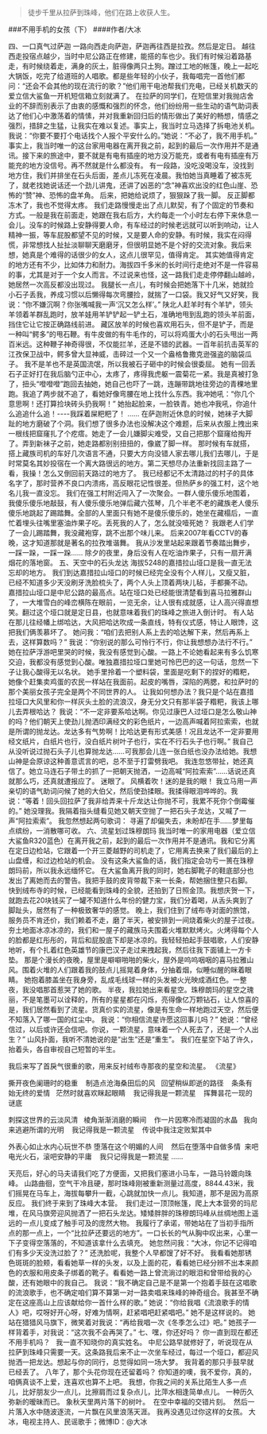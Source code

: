 > 徒步千里从拉萨到珠峰，他们在路上收获人生。

###不用手机的女孩（下）
####作者/大冰

四、一口真气过萨迦
一路向西走向萨迦，萨迦再往西是拉孜。然后是定日。
越往西走投宿点越少，当时中尼公路正在修建，能搭的车也少。我们有时候沿着路基走，有时候绕着走，满身的灰土，脏得像两只土狗。蹭过工地的帐篷，晚上一起吃大锅饭，吃完了给道班的人唱歌。都是些年轻的小伙子，我每唱完一首他们都问：“还会不会其他的现在流行的歌？”他们用干电池帮我们充电，已经关机数天的爱立信大鲨鱼一开机短信箱立刻就满了。
在拉萨的同学们，在短信里对我抛店舍业的不辞而别表示了由衷的感慨和强烈的怀念，他们纷纷用一些生动的语气助词表达了他们心中激荡着的情愫，并对我重新回归后的情形做出了美好的畅想，情感之强烈，措辞之生猛，让我实在难以复述。事实上，我当时立马选择了拆电池关机。
我说：“你要不要打个电话找个人报个平安什么的。”她说：“不必了，我不用手机。”
事实上，我当时唯一的这台家用电器在离开我之前，起到的最后一次作用并不是通讯。接下来的旅途中，要不就是有电有插座的地方没万能充，或者有电有插座有万能充的地方没信号。再不然就是什么都没有。
有一段路，没吃没喝没车，没找到地方住，我们并排坐在石头后面，差点儿冻死在凌晨。我怕她当真睡着了被冻死了，就老找她说话还一个劲儿讲鬼，还讲了凶恶的“念”神喜欢出没的红色山崖、恐怖的“赞”神、恐怖的盘羊角。
后来，把她给说烦了，狠狠跺了我一脚。
反正脚都冻木了，我也不觉得太疼。
我们走路慢慢走出了点儿默契，有了个固定的节奏和方式。一般是我在前面走，她跟在我右后方，大约每走一个小时左右停下来休息一会儿。没车的时候路上安静得要人命，有车经过的时候老远就可以听到响动，让人精神一振，等车屁股都望不见的时候，又是要人命的安静。有时候，我实在闷得慌，非常想找人扯扯淡聊聊天磨磨牙，但很明显她不是个好的交流对象。我后来想，她真是个难得的话很少的女人，这点儿很罕见，值得肯定。
其实她值得肯定的地方还有不少，比如体力和耐力。海拔四千多米的长时间行走绝对不是一件容易的事，尤其是对于一个女人而言。不过说来也怪，这一路我们走走停停翻山越岭，她居然一次高反都没出现过。
我腿长一点儿，有时候会把她落下十几米，她就捡小石子丢我，养成习惯以后懒得每次弯腰捡，就揣了一口袋。我又好气又好笑，我说：“你不嫌沉啊？你张嘴喊我一声‘沉又怎么样’。”
陕北人赶羊时有个羊铲，领头羊领着羊群乱跑时，放羊娃用羊铲铲起一铲土石，准确地甩到乱跑的领头羊前面，挡住它让它按正确路线前进。
藏区放羊的时候也喜欢用石头，但不是铲子，而是一种叫“鳄多”的甩石鞭。有牛皮做的有牛毛作的，可以将鸡蛋大小的石头甩出一两百米远。这种鞭子神奇得很，不仅能拦羊，还是不错的武器。一百年前抗击英军的江孜保卫战中，鳄多曾大显神威，击碎过一个又一个盎格鲁撒克逊强盗的脑袋瓜子。
我不是羊也不是英国流氓，所以我被石子砸中的时候会很委屈。
她有一回丢石子正好打在我后脑勺正中心，太疼了，疼得我虎躯一震菊花一紧。我是真被打急了，扭头“噔噔噔”跑回去抽她，她自己也吓了一跳，连蹦带跳地往旁边的青稞地里跑。我追了两步就不追了，看她好像弯腰在地上找什么东西。我冲她吼：“你几个意思啊！还打算捡块砖头扔我啊！”
她抬起脸来，一脸铁青。她也冲我吼，你追什么追追什么追！----我踩着屎粑粑了！
……
在萨迦附近休息的时候，她袜子大脚趾的地方磨破了个洞。我们想了很多办法也没解决这个难题，后来从衣服上拽出来一根线把窟窿扎了个疙瘩。她走了一会儿嫌脚尖难受，又自己把那个窟窿给掏开了。弄到新袜子之前，她走路都别别扭扭的，像崴了脚一样。
那时候有车就搭，搭上藏族司机的车好几次语言不通，只要大方向没错人家去哪儿我们去哪儿，于是时常莫名其妙投宿在一个离大路很远的地方。第二天想尽办法重新找回主路了一看，我操！怎么又倒回前天路过的地方了。
我已经都记不太清路过的村子的具体名字了，那时营养不良口内溃疡，高反眼花记性很差。但热萨乡的强工村，这个地名儿我一直没忘。
我们在强工村附近闯入了一次聚会。一群人傻乐傻乐地围着，我傻乐傻乐地敲鼓，有人傻乐傻乐地弹后藏六弦琴，几个半老不老的藏族老人傻乐傻乐地跳起了踢踏舞。全部的人里面只有她不是傻乐傻乐的，她坐在藏榻后，一直忙着埋头往嘴里塞油炸果子吃。丢死我的人了，怎么就没噎死她？
我跟老人们学了一会儿踢踏舞，我没藏袍穿，跳不出那个味儿来。
后来2007年看CCTV的春晚，这才知道那就是著名的拉孜堆谐舞。
我从沙发里站起来跟着节奏踏出舞步，一踩一跺，一踩一跺……
除夕的夜里，身后没有人在吃油炸果子，只有一扇开满烟花的落地窗。
五、天空中的石头龙达
海拔5248的嘉措拉山垭口是我一直无法忘却的地方。
我们到达嘉措拉山垭口的时候已经完全没有个人样儿，又瘦又脏，已经不知道多少天没刷牙洗脸梳头了，两个人头上顶着两块儿毡，手都撕不动。
嘉措拉山垭口是中尼公路的最高点。站在垭口处已经能很清楚看到喜马拉雅群山了，一大堆雪白的峰峦横陈在眼前，一览无余，让人很有成就感，让人高兴得直想笑。翻过这个垭口就是定日县，也就意味着我们的珠峰之旅进入倒计时。
有人站在那儿往经幡上绑哈达，大风把哈达吹成一条直线，特有仪式感，特让人眼馋，这把我们俩羡慕坏了。
她问我：“咱们去把别人系上去的哈达解下来，然后再系上去，这样算数吗？”
我说：“你别说的那么可怜行不行，你让我想想办法行不行。”
她在拉萨浮游吧里哭的时候，我没有感觉到心酸。一路上不论她看起来有多么饥寒交迫，我都没有感觉到心酸。唯独嘉措拉垭口里她可怜巴巴的这一句话，忽然一下子让我心酸得无以名状。
她手里拎着一个塑料袋，里面是吃剩下的捏好的糌粑，她像个赶集卖鸡蛋的农民一样站在我面前。起皮的嘴唇，深陷的两腮，和拉萨时的那个美丽女孩子完全是两个不同世界的人。
让我如何想办法？我只是个站在嘉措拉垭口大风里和你一样灰头土脸的流浪汉，身无分文只有那半袋子糌粑，我该上哪儿去弄根哈达？
我说：“不一定非要系哈达啊。你见过康巴人过垭口是怎么敬山神的吗？他们朝天上使劲儿抛洒印满经文的彩色纸片，一边高声喊着阿拉索索，也就是所谓的抛龙达。龙达多有气势啊！比哈达更有形式美感！况且龙达不一定非要用经文纸片，白纸片也行，没白纸片树叶子也行，实在不行石头子也行啊。”
我自己从没听说过抛石头子儿也算抛龙达……可我那会儿连一张白纸也没办法给她。我想山神是会原谅这种善意谎言的吧，总不至于打雷劈我吧。
我连忽悠带扯，她还真信了。她立马连石子带土的抓了一把朝天抛洒，一边高喊“阿拉索索”……话说还真就那么巧，还真就遭报应了。
迷眼了。
风横着吹！迷的是我的眼！
我立马用一声亲切的语气助词问候了她的大伯父，然后使劲揉眼。我揉得眼泪哗哗的。我说：“等着！回头回拉萨了我非给弄来十斤龙达让你抛不可，我累不死你个倒霉催的。”
她没理我。我隔着指头缝看见她又朝天空抛了一把石头子龙达，又喊了一声“阿拉索索”。
我忽然想起两句歌词：
寻遍了却偏失去，未盼却在手……梦里每点缤纷，一消散哪可收。
六、流星划过珠穆朗玛
我当时唯一的家用电器（爱立信大鲨鱼R320蓝色）在离开我之前，起到的最后一次作用并不是通讯。我和它分离在定日边检站，它跟着一个开三菱越野的司机走了，它用离去换来了我们最后的上山盘缠，和过边检站的机会。
没有这条大鲨鱼的话，我们指定会功亏一篑在珠穆朗玛前，所以我永远缅怀它。
在大鲨鱼离开我的同时，她右脚靴子的鞋底部分也发出了离她而去的警告。我把手鼓的皮背带裁下来一长条，帮她捆住整只右脚。
快到绒布寺的时候，已经能看到珠峰的全貌，还拍到了日照金顶。我想庆贺一下，就跑去花20块钱买了一罐不知道什么年份的健力宝，我们分着喝，从舌头爽到了脚趾头，居然有了一种极致奢华的感觉。
晚上，我们住到了绒布寺对面的旅馆，服务员不肯还价，我们赖着不走，磨了半天，被安排到一间烧着柴火的屋子过夜。夯土地面冰凉冰凉的，我们和一屋子的藏族马夫围着火堆默默烤火。火烤得每个人的脸都是红彤彤的，背后和屁股底下却是冰凉的。我轻轻拍起手鼓唱歌，人们安静地听，有个扎着红色英雄节的康巴汉子走过来拽起我，然后往我下面铺上一方卡垫。
那是个漫长的夜晚，屋里是噼噼啪啪的柴火，屋外是呜呜咽咽的喜马拉雅山风。围着火堆的人们跟着我的鼓点儿摇晃着身体，分抽着烟，似睡似醒的眯着眼睛。
她抱着膝盖坐在我身旁，乱成毛线球一样的头发被火光映成酒红色。一整夜，我没唱那首惹哭了她的歌。
半夜，我拉她出来看星空。珠穆朗玛的星空之瑰丽，不是笔墨可以诠释的，所有的星星都在闪烁，亮得像亿万颗钻石，让人惊喜的是，我们居然看到了流星。货真价实的流星，像是有生命一样地跑过天空，然后便不知落入了哪一国的红尘中。
我说：“你相信流星许愿这回事儿吗？”
她说：“曾经信过，以后或许还会信吧。你说，一颗流星，意味着一个人死去了，还是一个人出生？”
山风扑面，我听不清她说的是“出生”还是“重生”。
我们在星空下站了许久，抬着头，各自审视自己短暂的半生。


我后来写了首戾气很重的歌，用来反衬绒布寺那夜的星空和流星。
《流星》

撕开夜色阑珊时的稳重   
制造点沧海桑田后的风  
回望稍纵即逝的路径   
条条有始无终的爱情  
茫然时就喜欢眯起眼睛   
我记得我是一颗流星   
挥舞昙花一现的谜底   

刺探这世界的云淡风清  
棱角渐渐消磨的瞬间   
作一片因寒冷而凝固的水晶  
我向来逃避所谓的光明   
我记得我是一颗流星   
传说中我注定败絮其中

外表心如止水内心玩世不恭
堕落在这个明媚的人间   
然后在堕落中自做多情 
来吧电光火石，滚吧安静的平庸   
我只记得我是一颗流星
……

天亮后，好心的马夫请我们吃了方便面，又把我们塞进小马车，一路马铃踱向珠峰。
山路曲徊，空气干冷且硬，那时珠峰刚被重新测量过高度，8844.43米，我们摇晃在马车上，海拔每攀升一截，心跳就加快一点儿。我知道，那不是因为高原反应。
我们终于来到了珠峰大本营。 
我们走过一顶顶帐篷，爬上大本营旁的玛尼堆，在风马旗旁迎风抛洒了一把石头龙达。矮矮胖胖的珠穆朗玛峰从丝绸地图上遥远的一点儿变成了触手可及的庞然大物。
我履行了承诺，带她站在了当初手指所点的那一点上，一个“比拉萨还要远的地方”。一口长长的气从胸中叹出来，心里一下子变得空落落的，不知道该拿什么去填充。
她忽然问我：“大冰，你记不记得咱们有多少天没洗过脸了？”
还洗脸呢，我整个人早都馊了好不好。
我看看她那锈色斑斑的脸颊，看看她草一样的头发，以及上面的花，看看她已经分辨不出本来颜色的衣服和用皮条子绑着的靴子。看看她一路上曾流淌过的眼泪和曾带给我的心酸，还有她眼中的我自己。
我说：“我不确定自己是不是第一个抱着手鼓在这唱歌的流浪歌手，也不确定咱们算不算第一对一路卖唱来珠峰的神奇组合。我甚至不确定在这座高山上应该献给你一首什么样的歌。”
她说：“你给我唱《流浪歌手的情人》吧，哎呀好开心呀，好难为情啊，赶紧唱吧赶紧唱吧。”
她不是这样说的。
她站在猎猎风马旗下，微笑着对我说：“再给我唱一次《冬季怎么过》吧。”
她孩子一样背着手，对我说：“这次我不会再哭了。”
七、嘿，你还好吗？
你一直到现在都还不用手机吗？  
我一直不知晓你的真实姓名。
中尼公路早就修好了，听说现在从拉萨到珠峰只需要一天。这条路我后来不止一次坐车经过，每过一个垭口，都迎风抛洒一把龙达。想起与你的同行，总觉得如同一场大梦。
我背着的那只手鼓早就已经丢了。
八年了，那个头花你现在还留着吗？
你知道的噢，我不爱你，真的，咱俩真谈不上爱，连喜欢也算不上吧。
我想，你我之间的关系比陌生人多一点儿，比好朋友少一点儿，比擦肩而过复杂点儿，比萍水相逢简单点儿。
一种历久弥新的暧昧而已。
象秋天里两片落下的树叶。 
在空中幸福的交错片刻。 
然后一片落入水中随波逐流，一片飘在风里浪荡天涯。
我再没遇见过你这样的女孩。
大冰，电视主持人、民谣歌手；微博ID：@大冰
 